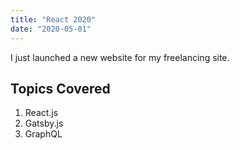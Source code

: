 ```yaml
---
title: "React 2020"
date: "2020-05-01"
---
```


I just launched a new website for my freelancing site.

## Topics Covered

1. React.js
2. Gatsby.js
3. GraphQL